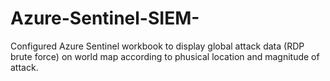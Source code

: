 # Azure-Sentinel-SIEM-
Configured Azure Sentinel workbook to display global attack data (RDP brute force) on world map according to phusical location and magnitude of attack.
